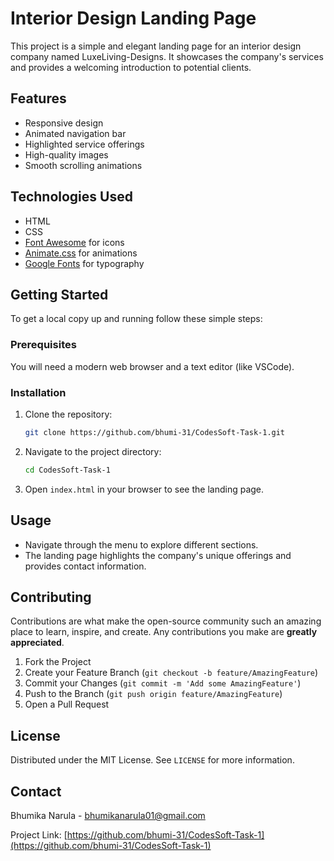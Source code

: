# Interior Design Landing Page

This project is a simple and elegant landing page for an interior design company named LuxeLiving-Designs. It showcases the company's services and provides a welcoming introduction to potential clients.

## Features

- Responsive design
- Animated navigation bar
- Highlighted service offerings
- High-quality images
- Smooth scrolling animations

## Technologies Used

- HTML
- CSS
- [Font Awesome](https://fontawesome.com/) for icons
- [Animate.css](https://animate.style/) for animations
- [Google Fonts](https://fonts.google.com/) for typography

## Getting Started

To get a local copy up and running follow these simple steps:

### Prerequisites

You will need a modern web browser and a text editor (like VSCode).

### Installation

1. Clone the repository:

    ```sh
    git clone https://github.com/bhumi-31/CodesSoft-Task-1.git
    ```

2. Navigate to the project directory:

    ```sh
    cd CodesSoft-Task-1
    ```

3. Open `index.html` in your browser to see the landing page.

## Usage

- Navigate through the menu to explore different sections.
- The landing page highlights the company's unique offerings and provides contact information.

## Contributing

Contributions are what make the open-source community such an amazing place to learn, inspire, and create. Any contributions you make are **greatly appreciated**.

1. Fork the Project
2. Create your Feature Branch (`git checkout -b feature/AmazingFeature`)
3. Commit your Changes (`git commit -m 'Add some AmazingFeature'`)
4. Push to the Branch (`git push origin feature/AmazingFeature`)
5. Open a Pull Request

## License

Distributed under the MIT License. See `LICENSE` for more information.

## Contact

Bhumika Narula - bhumikanarula01@gmail.com

Project Link: [https://github.com/bhumi-31/CodesSoft-Task-1](https://github.com/bhumi-31/CodesSoft-Task-1)
